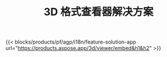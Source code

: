 ﻿---
title: 3D 格式查看器解决方案 
weight: 7730
url: /zh/viewer
limit: 
description: 从任何设备查看 3D 个文件
---
{{< blocks/products/pf/agp/i18n/feature-solution-app url="https://products.aspose.app/3d/viewer/embed&h1&h2" >}} 
